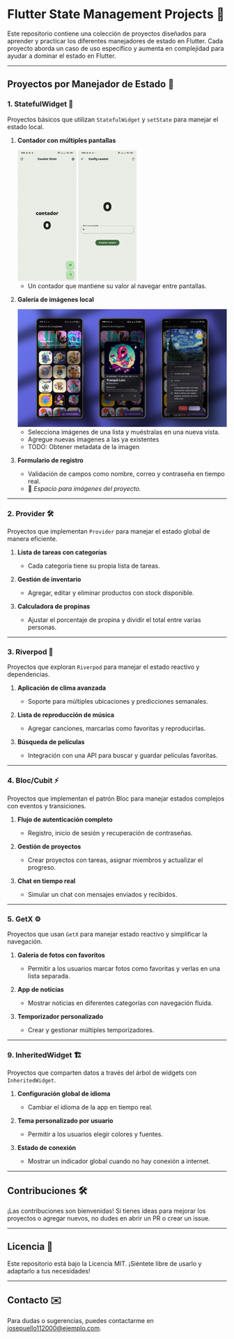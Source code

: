 # Flutter State Management Projects 🚀

Este repositorio contiene una colección de proyectos diseñados para aprender y practicar los diferentes manejadores de estado en Flutter. Cada proyecto aborda un caso de uso específico y aumenta en complejidad para ayudar a dominar el estado en Flutter.

---

## Proyectos por Manejador de Estado 📂

### 1. **StatefulWidget** 🧩

Proyectos básicos que utilizan `StatefulWidget` y `setState` para manejar el estado local.

1. **Contador con múltiples pantallas**

     <img src="assets/counter-state/counter.state.jpg" height=300>
     <img src="assets/counter-state/counter.state2.jpg" height=300>

   - Un contador que mantiene su valor al navegar entre pantallas.
   

2. **Galería de imágenes local**

      <img src="assets/image-gallery/Image_Gallery.png">

   - Selecciona imágenes de una lista y muéstralas en una nueva vista.
   - Agregue nuevas imagenes a las ya existentes
   - TODO: Obtener metadata de la imagen


3. **Formulario de registro**
   - Validación de campos como nombre, correo y contraseña en tiempo real.
   - 🚧 _Espacio para imágenes del proyecto._

---

### 2. **Provider** 🛠️

Proyectos que implementan `Provider` para manejar el estado global de manera eficiente.

1. **Lista de tareas con categorías**

   - Cada categoría tiene su propia lista de tareas.

2. **Gestión de inventario**

   - Agregar, editar y eliminar productos con stock disponible.


3. **Calculadora de propinas**
   - Ajustar el porcentaje de propina y dividir el total entre varias personas.


---

### 3. **Riverpod** 🌊

Proyectos que exploran `Riverpod` para manejar el estado reactivo y dependencias.

1. **Aplicación de clima avanzada**

   - Soporte para múltiples ubicaciones y predicciones semanales.


2. **Lista de reproducción de música**

   - Agregar canciones, marcarlas como favoritas y reproducirlas.


3. **Búsqueda de películas**
   - Integración con una API para buscar y guardar películas favoritas.


---

### 4. **Bloc/Cubit** ⚡

Proyectos que implementan el patrón Bloc para manejar estados complejos con eventos y transiciones.

1. **Flujo de autenticación completo**

   - Registro, inicio de sesión y recuperación de contraseñas.


2. **Gestión de proyectos**

   - Crear proyectos con tareas, asignar miembros y actualizar el progreso.


3. **Chat en tiempo real**
   - Simular un chat con mensajes enviados y recibidos.


---

### 5. **GetX** ⚙️

Proyectos que usan `GetX` para manejar estado reactivo y simplificar la navegación.

1. **Galería de fotos con favoritos**

   - Permitir a los usuarios marcar fotos como favoritas y verlas en una lista separada.


2. **App de noticias**

   - Mostrar noticias en diferentes categorías con navegación fluida.


3. **Temporizador personalizado**
   - Crear y gestionar múltiples temporizadores.


---


### 9. **InheritedWidget** 🏗️

Proyectos que comparten datos a través del árbol de widgets con `InheritedWidget`.

1. **Configuración global de idioma**

   - Cambiar el idioma de la app en tiempo real.


2. **Tema personalizado por usuario**

   - Permitir a los usuarios elegir colores y fuentes.


3. **Estado de conexión**
   - Mostrar un indicador global cuando no hay conexión a internet.

---

## Contribuciones 🛠️

¡Las contribuciones son bienvenidas! Si tienes ideas para mejorar los proyectos o agregar nuevos, no dudes en abrir un PR o crear un issue.

---

## Licencia 📜

Este repositorio está bajo la Licencia MIT. ¡Siéntete libre de usarlo y adaptarlo a tus necesidades!

---

## Contacto ✉️

Para dudas o sugerencias, puedes contactarme en [josepuello112000@ejemplo.com](mailto:tu-email@ejemplo.com).
